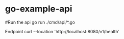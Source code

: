 # go-example-api

#Run the api 
go run ./cmd/api/*.go

Endpoint
curl --location 'http://localhost:8080/v1/health'
